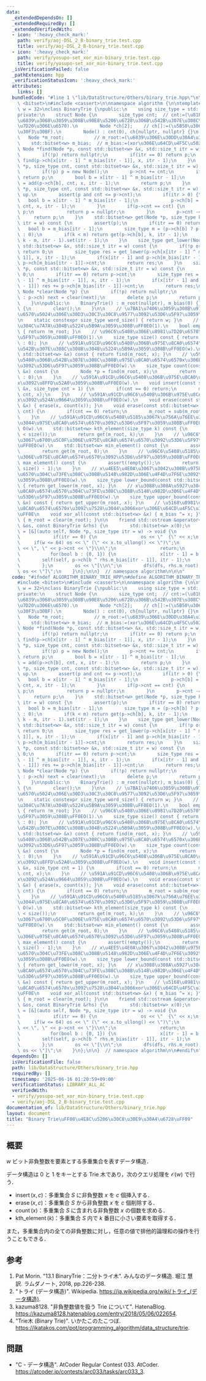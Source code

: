 ```yaml
---
data:
  _extendedDependsOn: []
  _extendedRequiredBy: []
  _extendedVerifiedWith:
  - icon: ':heavy_check_mark:'
    path: verify/aoj-DSL_2_B-binary_trie.test.cpp
    title: verify/aoj-DSL_2_B-binary_trie.test.cpp
  - icon: ':heavy_check_mark:'
    path: verify/yosupo-set_xor_min-binary_trie.test.cpp
    title: verify/yosupo-set_xor_min-binary_trie.test.cpp
  _isVerificationFailed: false
  _pathExtension: hpp
  _verificationStatusIcon: ':heavy_check_mark:'
  attributes:
    links: []
  bundledCode: "#line 1 \"lib/DataStructure/Others/binary_trie.hpp\"\n\n\n\n#include\
    \ <bitset>\n#include <cassert>\n\nnamespace algorithm {\n\ntemplate <std::size_t\
    \ w = 32>\nclass BinaryTrie {\npublic:\n    using size_type = std::size_t;\n\n\
    private:\n    struct Node {\n        size_type cnt;  // cnt:=(\u81EA\u8EAB\u3092\
    \u6839\u3068\u3059\u308B\u90E8\u5206\u6728\u306B\u542B\u307E\u308C\u308B\u8981\
    \u7D20\u306E\u6570).\n        Node *ch[2];    // ch[]:=(\u5B50\u306E\u30DD\u30A4\
    \u30F3\u30BF).\n        Node() : cnt(0), ch{nullptr, nullptr} {}\n    };\n\n \
    \   Node *m_root;           // m_root:=(\u6839\u306E\u30DD\u30A4\u30F3\u30BF).\n\
    \    std::bitset<w> m_bias;  // m_bias:=(xor\u306E\u64CD\u4F5C\u5024).\n\n   \
    \ Node *find(Node *p, const std::bitset<w> &x, std::size_t itr = w) const {\n\
    \        if(!p) return nullptr;\n        if(itr == 0) return p;\n        return\
    \ find(p->ch[x[itr - 1] ^ m_bias[itr - 1]], x, itr - 1);\n    }\n    Node *add(Node\
    \ *p, size_type cnt, const std::bitset<w> &x, std::size_t itr = w) {  // top down.\n\
    \        if(!p) p = new Node();\n        p->cnt += cnt;\n        if(itr == 0)\
    \ return p;\n        bool b = x[itr - 1] ^ m_bias[itr - 1];\n        p->ch[b]\
    \ = add(p->ch[b], cnt, x, itr - 1);\n        return p;\n    }\n    Node *sub(Node\
    \ *p, size_type cnt, const std::bitset<w> &x, std::size_t itr = w) {  // bottom\
    \ up.\n        assert(p and cnt <= p->cnt);\n        if(itr > 0) {\n         \
    \   bool b = x[itr - 1] ^ m_bias[itr - 1];\n            p->ch[b] = sub(p->ch[b],\
    \ cnt, x, itr - 1);\n        }\n        if(p->cnt == cnt) {\n            delete\
    \ p;\n            return p = nullptr;\n        }\n        p->cnt -= cnt;\n   \
    \     return p;\n    }\n    std::bitset<w> get(Node *p, size_type k, std::size_t\
    \ itr = w) const {\n        assert(p);\n        if(itr == 0) return 0;\n     \
    \   bool b = m_bias[itr - 1];\n        size_type m = (p->ch[b] ? p->ch[b]->cnt\
    \ : 0);\n        if(k < m) return get(p->ch[b], k, itr - 1);\n        return get(p->ch[!b],\
    \ k - m, itr - 1).set(itr - 1);\n    }\n    size_type get_lower(Node *p, const\
    \ std::bitset<w> &x, std::size_t itr = w) const {\n        if(!p or itr == 0)\
    \ return 0;\n        size_type res = get_lower(p->ch[x[itr - 1] ^ m_bias[itr -\
    \ 1]], x, itr - 1);\n        if(x[itr - 1] and p->ch[m_bias[itr - 1]]) res +=\
    \ p->ch[m_bias[itr - 1]]->cnt;\n        return res;\n    }\n    size_type get_upper(Node\
    \ *p, const std::bitset<w> &x, std::size_t itr = w) const {\n        if(!p) return\
    \ 0;\n        if(itr == 0) return p->cnt;\n        size_type res = get_upper(p->ch[x[itr\
    \ - 1] ^ m_bias[itr - 1]], x, itr - 1);\n        if(x[itr - 1] and p->ch[m_bias[itr\
    \ - 1]]) res += p->ch[m_bias[itr - 1]]->cnt;\n        return res;\n    }\n   \
    \ Node *clear(Node *p) {\n        if(!p) return nullptr;\n        for(Node *&next\
    \ : p->ch) next = clear(next);\n        delete p;\n        return p = nullptr;\n\
    \    }\n\npublic:\n    BinaryTrie() : m_root(nullptr), m_bias(0) {}\n    ~BinaryTrie()\
    \ {\n        clear();\n    }\n\n    // \u7BA1\u7406\u3059\u308B\u975E\u8CA0\u6574\
    \u6570\u5024\u306E\u30D3\u30C3\u30C8\u9577\u3092\u53D6\u5F97\u3059\u308B\uFF0E\
    \n    static constexpr size_type word_size() { return w; }\n    // \u96C6\u5408\
    \u304C\u7A7A\u304B\u5224\u5B9A\u3059\u308B\uFF0EO(1).\n    bool empty() const\
    \ { return !m_root; }\n    // \u96C6\u5408\u306E\u8981\u7D20\u6570\u3092\u53D6\
    \u5F97\u3059\u308B\uFF0EO(1).\n    size_type size() const { return (m_root ? m_root->cnt\
    \ : 0); }\n    // \u591A\u91CD\u96C6\u5408\u306B\u975E\u8CA0\u6574\u6570x\u304C\
    \u542B\u307E\u308C\u308B\u304B\u5224\u5B9A\u3059\u308B\uFF0EO(w).\n    bool contains(const\
    \ std::bitset<w> &x) const { return find(m_root, x); }\n    // \u591A\u91CD\u96C6\
    \u5408\u306B\u542B\u307E\u308C\u308B\u975E\u8CA0\u6574\u6570x\u306E\u500B\u6570\
    \u3092\u53D6\u5F97\u3059\u308B\uFF0EO(w).\n    size_type count(const std::bitset<w>\
    \ &x) const {\n        Node *p = find(m_root, x);\n        return (p ? p->cnt\
    \ : 0);\n    }\n    // \u591A\u91CD\u96C6\u5408\u306B\u975E\u8CA0\u6574\u6570\
    x\u3092\u8FFD\u52A0\u3059\u308B\uFF0EO(w).\n    void insert(const std::bitset<w>\
    \ &x, size_type cnt = 1) {\n        if(cnt == 0) return;\n        m_root = add(m_root,\
    \ cnt, x);\n    }\n    // \u591A\u91CD\u96C6\u5408\u306B\u975E\u8CA0\u6574\u6570\
    x\u3092\u524A\u9664\u3059\u308B\uFF0EO(w).\n    void erase(const std::bitset<w>\
    \ &x) { erase(x, count(x)); }\n    void erase(const std::bitset<w> &x, size_type\
    \ cnt) {\n        if(cnt == 0) return;\n        m_root = sub(m_root, cnt, x);\n\
    \    }\n    // \u591A\u91CD\u96C6\u5408\u5185\u3067k\u756A\u76EE\u306B\u5C0F\u3055\
    \u3044\u975E\u8CA0\u6574\u6570\u3092\u53D6\u5F97\u3059\u308B\uFF0E0-based index.\
    \ O(w).\n    std::bitset<w> kth_element(size_type k) const {\n        assert(k\
    \ < size());\n        return get(m_root, k);\n    }\n    // \u96C6\u5408\u5185\
    \u3067\u6700\u5C0F\u306E\u975E\u8CA0\u6574\u6570\u3092\u53D6\u5F97\u3059\u308B\
    \uFF0EO(w).\n    std::bitset<w> min_element() const {\n        assert(!empty());\n\
    \        return get(m_root, 0);\n    }\n    // \u96C6\u5408\u5185\u3067\u6700\u5927\
    \u306E\u975E\u8CA0\u6574\u6570\u3092\u53D6\u5F97\u3059\u308B\uFF0EO(w).\n    std::bitset<w>\
    \ max_element() const {\n        assert(!empty());\n        return get(m_root,\
    \ size() - 1);\n    }\n    // x\u4EE5\u4E0A\u3067\u3042\u308B\u975E\u8CA0\u6574\
    \u6570\u304C\u73FE\u308C\u308B\u5148\u982D\u306E\u4F4D\u7F6E\u3092\u53D6\u5F97\
    \u3059\u308B\uFF0EO(w).\n    size_type lower_bound(const std::bitset<w> &x) const\
    \ { return get_lower(m_root, x); }\n    // x\u3088\u308A\u5927\u304D\u3044\u975E\
    \u8CA0\u6574\u6570\u304C\u73FE\u308C\u308B\u5148\u982D\u306E\u4F4D\u7F6E\u3092\
    \u53D6\u5F97\u3059\u308B\uFF0EO(w).\n    size_type upper_bound(const std::bitset<w>\
    \ &x) const { return get_upper(m_root, x); }\n    // \u5168\u8981\u7D20\u306B\u975E\
    \u8CA0\u6574\u6570x\u3092\u7528\u3044\u3066xor\u306E\u64CD\u4F5C\u3092\u884C\u3046\
    \uFF0E\n    void xor_all(const std::bitset<w> &x) { m_bias ^= x; }\n    void clear()\
    \ { m_root = clear(m_root); }\n\n    friend std::ostream &operator<<(std::ostream\
    \ &os, const BinaryTrie &rhs) {\n        std::bitset<w> x(0);\n        auto dfs\
    \ = [&](auto self, Node *p, size_type itr = w) -> void {\n            if(!p) return;\n\
    \            if(itr == 0) {\n                os << \"  {\" << x;\n           \
    \     if(w <= 64) os << \" (\" << x.to_ullong() << \")\";\n                os\
    \ << \", \" << p->cnt << \"}\\n\";\n                return;\n            }\n \
    \           for(bool b : {0, 1}) {\n                x[itr - 1] = b;\n        \
    \        self(self, p->ch[b ^ rhs.m_bias[itr - 1]], itr - 1);\n            }\n\
    \        };\n        os << \"[\\n\";\n        dfs(dfs, rhs.m_root);\n        return\
    \ os << \"]\";\n    }\n};\n\n}  // namespace algorithm\n\n\n"
  code: "#ifndef ALGORITHM_BINARY_TRIE_HPP\n#define ALGORITHM_BINARY_TRIE_HPP 1\n\n\
    #include <bitset>\n#include <cassert>\n\nnamespace algorithm {\n\ntemplate <std::size_t\
    \ w = 32>\nclass BinaryTrie {\npublic:\n    using size_type = std::size_t;\n\n\
    private:\n    struct Node {\n        size_type cnt;  // cnt:=(\u81EA\u8EAB\u3092\
    \u6839\u3068\u3059\u308B\u90E8\u5206\u6728\u306B\u542B\u307E\u308C\u308B\u8981\
    \u7D20\u306E\u6570).\n        Node *ch[2];    // ch[]:=(\u5B50\u306E\u30DD\u30A4\
    \u30F3\u30BF).\n        Node() : cnt(0), ch{nullptr, nullptr} {}\n    };\n\n \
    \   Node *m_root;           // m_root:=(\u6839\u306E\u30DD\u30A4\u30F3\u30BF).\n\
    \    std::bitset<w> m_bias;  // m_bias:=(xor\u306E\u64CD\u4F5C\u5024).\n\n   \
    \ Node *find(Node *p, const std::bitset<w> &x, std::size_t itr = w) const {\n\
    \        if(!p) return nullptr;\n        if(itr == 0) return p;\n        return\
    \ find(p->ch[x[itr - 1] ^ m_bias[itr - 1]], x, itr - 1);\n    }\n    Node *add(Node\
    \ *p, size_type cnt, const std::bitset<w> &x, std::size_t itr = w) {  // top down.\n\
    \        if(!p) p = new Node();\n        p->cnt += cnt;\n        if(itr == 0)\
    \ return p;\n        bool b = x[itr - 1] ^ m_bias[itr - 1];\n        p->ch[b]\
    \ = add(p->ch[b], cnt, x, itr - 1);\n        return p;\n    }\n    Node *sub(Node\
    \ *p, size_type cnt, const std::bitset<w> &x, std::size_t itr = w) {  // bottom\
    \ up.\n        assert(p and cnt <= p->cnt);\n        if(itr > 0) {\n         \
    \   bool b = x[itr - 1] ^ m_bias[itr - 1];\n            p->ch[b] = sub(p->ch[b],\
    \ cnt, x, itr - 1);\n        }\n        if(p->cnt == cnt) {\n            delete\
    \ p;\n            return p = nullptr;\n        }\n        p->cnt -= cnt;\n   \
    \     return p;\n    }\n    std::bitset<w> get(Node *p, size_type k, std::size_t\
    \ itr = w) const {\n        assert(p);\n        if(itr == 0) return 0;\n     \
    \   bool b = m_bias[itr - 1];\n        size_type m = (p->ch[b] ? p->ch[b]->cnt\
    \ : 0);\n        if(k < m) return get(p->ch[b], k, itr - 1);\n        return get(p->ch[!b],\
    \ k - m, itr - 1).set(itr - 1);\n    }\n    size_type get_lower(Node *p, const\
    \ std::bitset<w> &x, std::size_t itr = w) const {\n        if(!p or itr == 0)\
    \ return 0;\n        size_type res = get_lower(p->ch[x[itr - 1] ^ m_bias[itr -\
    \ 1]], x, itr - 1);\n        if(x[itr - 1] and p->ch[m_bias[itr - 1]]) res +=\
    \ p->ch[m_bias[itr - 1]]->cnt;\n        return res;\n    }\n    size_type get_upper(Node\
    \ *p, const std::bitset<w> &x, std::size_t itr = w) const {\n        if(!p) return\
    \ 0;\n        if(itr == 0) return p->cnt;\n        size_type res = get_upper(p->ch[x[itr\
    \ - 1] ^ m_bias[itr - 1]], x, itr - 1);\n        if(x[itr - 1] and p->ch[m_bias[itr\
    \ - 1]]) res += p->ch[m_bias[itr - 1]]->cnt;\n        return res;\n    }\n   \
    \ Node *clear(Node *p) {\n        if(!p) return nullptr;\n        for(Node *&next\
    \ : p->ch) next = clear(next);\n        delete p;\n        return p = nullptr;\n\
    \    }\n\npublic:\n    BinaryTrie() : m_root(nullptr), m_bias(0) {}\n    ~BinaryTrie()\
    \ {\n        clear();\n    }\n\n    // \u7BA1\u7406\u3059\u308B\u975E\u8CA0\u6574\
    \u6570\u5024\u306E\u30D3\u30C3\u30C8\u9577\u3092\u53D6\u5F97\u3059\u308B\uFF0E\
    \n    static constexpr size_type word_size() { return w; }\n    // \u96C6\u5408\
    \u304C\u7A7A\u304B\u5224\u5B9A\u3059\u308B\uFF0EO(1).\n    bool empty() const\
    \ { return !m_root; }\n    // \u96C6\u5408\u306E\u8981\u7D20\u6570\u3092\u53D6\
    \u5F97\u3059\u308B\uFF0EO(1).\n    size_type size() const { return (m_root ? m_root->cnt\
    \ : 0); }\n    // \u591A\u91CD\u96C6\u5408\u306B\u975E\u8CA0\u6574\u6570x\u304C\
    \u542B\u307E\u308C\u308B\u304B\u5224\u5B9A\u3059\u308B\uFF0EO(w).\n    bool contains(const\
    \ std::bitset<w> &x) const { return find(m_root, x); }\n    // \u591A\u91CD\u96C6\
    \u5408\u306B\u542B\u307E\u308C\u308B\u975E\u8CA0\u6574\u6570x\u306E\u500B\u6570\
    \u3092\u53D6\u5F97\u3059\u308B\uFF0EO(w).\n    size_type count(const std::bitset<w>\
    \ &x) const {\n        Node *p = find(m_root, x);\n        return (p ? p->cnt\
    \ : 0);\n    }\n    // \u591A\u91CD\u96C6\u5408\u306B\u975E\u8CA0\u6574\u6570\
    x\u3092\u8FFD\u52A0\u3059\u308B\uFF0EO(w).\n    void insert(const std::bitset<w>\
    \ &x, size_type cnt = 1) {\n        if(cnt == 0) return;\n        m_root = add(m_root,\
    \ cnt, x);\n    }\n    // \u591A\u91CD\u96C6\u5408\u306B\u975E\u8CA0\u6574\u6570\
    x\u3092\u524A\u9664\u3059\u308B\uFF0EO(w).\n    void erase(const std::bitset<w>\
    \ &x) { erase(x, count(x)); }\n    void erase(const std::bitset<w> &x, size_type\
    \ cnt) {\n        if(cnt == 0) return;\n        m_root = sub(m_root, cnt, x);\n\
    \    }\n    // \u591A\u91CD\u96C6\u5408\u5185\u3067k\u756A\u76EE\u306B\u5C0F\u3055\
    \u3044\u975E\u8CA0\u6574\u6570\u3092\u53D6\u5F97\u3059\u308B\uFF0E0-based index.\
    \ O(w).\n    std::bitset<w> kth_element(size_type k) const {\n        assert(k\
    \ < size());\n        return get(m_root, k);\n    }\n    // \u96C6\u5408\u5185\
    \u3067\u6700\u5C0F\u306E\u975E\u8CA0\u6574\u6570\u3092\u53D6\u5F97\u3059\u308B\
    \uFF0EO(w).\n    std::bitset<w> min_element() const {\n        assert(!empty());\n\
    \        return get(m_root, 0);\n    }\n    // \u96C6\u5408\u5185\u3067\u6700\u5927\
    \u306E\u975E\u8CA0\u6574\u6570\u3092\u53D6\u5F97\u3059\u308B\uFF0EO(w).\n    std::bitset<w>\
    \ max_element() const {\n        assert(!empty());\n        return get(m_root,\
    \ size() - 1);\n    }\n    // x\u4EE5\u4E0A\u3067\u3042\u308B\u975E\u8CA0\u6574\
    \u6570\u304C\u73FE\u308C\u308B\u5148\u982D\u306E\u4F4D\u7F6E\u3092\u53D6\u5F97\
    \u3059\u308B\uFF0EO(w).\n    size_type lower_bound(const std::bitset<w> &x) const\
    \ { return get_lower(m_root, x); }\n    // x\u3088\u308A\u5927\u304D\u3044\u975E\
    \u8CA0\u6574\u6570\u304C\u73FE\u308C\u308B\u5148\u982D\u306E\u4F4D\u7F6E\u3092\
    \u53D6\u5F97\u3059\u308B\uFF0EO(w).\n    size_type upper_bound(const std::bitset<w>\
    \ &x) const { return get_upper(m_root, x); }\n    // \u5168\u8981\u7D20\u306B\u975E\
    \u8CA0\u6574\u6570x\u3092\u7528\u3044\u3066xor\u306E\u64CD\u4F5C\u3092\u884C\u3046\
    \uFF0E\n    void xor_all(const std::bitset<w> &x) { m_bias ^= x; }\n    void clear()\
    \ { m_root = clear(m_root); }\n\n    friend std::ostream &operator<<(std::ostream\
    \ &os, const BinaryTrie &rhs) {\n        std::bitset<w> x(0);\n        auto dfs\
    \ = [&](auto self, Node *p, size_type itr = w) -> void {\n            if(!p) return;\n\
    \            if(itr == 0) {\n                os << \"  {\" << x;\n           \
    \     if(w <= 64) os << \" (\" << x.to_ullong() << \")\";\n                os\
    \ << \", \" << p->cnt << \"}\\n\";\n                return;\n            }\n \
    \           for(bool b : {0, 1}) {\n                x[itr - 1] = b;\n        \
    \        self(self, p->ch[b ^ rhs.m_bias[itr - 1]], itr - 1);\n            }\n\
    \        };\n        os << \"[\\n\";\n        dfs(dfs, rhs.m_root);\n        return\
    \ os << \"]\";\n    }\n};\n\n}  // namespace algorithm\n\n#endif\n"
  dependsOn: []
  isVerificationFile: false
  path: lib/DataStructure/Others/binary_trie.hpp
  requiredBy: []
  timestamp: '2025-06-16 01:20:59+09:00'
  verificationStatus: LIBRARY_ALL_AC
  verifiedWith:
  - verify/yosupo-set_xor_min-binary_trie.test.cpp
  - verify/aoj-DSL_2_B-binary_trie.test.cpp
documentation_of: lib/DataStructure/Others/binary_trie.hpp
layout: document
title: "Binary Trie\uFF08\u4E8C\u5206\u30C8\u30E9\u30A4\u6728\uFF09"
---
```



## 概要

$w$ ビット非負整数を要素とする多重集合を表すデータ構造．

データ構造は $0$ と $1$ をキーとする Trie 木であり，次のクエリ処理を $\mathcal{O}(w)$ で行う．

- $\operatorname{insert}(x,c)$：多重集合 $S$ に非負整数 $x$ を $c$ 個挿入する．
- $\operatorname{erase}(x,c)$：多重集合 $S$ から非負整数 $x$ を $c$ 個削除する．
- $\operatorname{count}(x)$：多重集合 $S$ に含まれる非負整数 $x$ の個数を求める．
- $\operatorname{kth\_element}(k)$：多重集合 $S$ 内で $k$ 番目に小さい要素を取得する．

また，多重集合内の全ての非負整数に対し，任意の値で排他的論理和の操作を行うこともできる．


## 参考

1. Pat Morin. "13.1 BinaryTrie：二分トライ木". みんなのデータ構造. 堀江 慧訳. ラムダノート, 2018, pp.226-238.
1. "トライ (データ構造)". Wikipedia. <https://ja.wikipedia.org/wiki/トライ_(データ構造)>.
1. kazuma8128. "非負整数値を扱う Trie について". HatenaBlog. <https://kazuma8128.hatenablog.com/entry/2018/05/06/022654>.
1. "Trie木 (Binary Trie)". いかたこのたこつぼ. <https://ikatakos.com/pot/programming_algorithm/data_structure/trie>.


## 問題

- "C - データ構造". AtCoder Regular Contest 033. AtCoder. <https://atcoder.jp/contests/arc033/tasks/arc033_3>.
